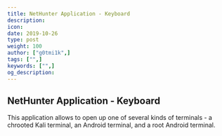 ```yaml
---
title: NetHunter Application - Keyboard
description:
icon:
date: 2019-10-26
type: post
weight: 100
author: ["g0tmi1k",]
tags: ["",]
keywords: ["",]
og_description:
---
```


## NetHunter Application - Keyboard
This application allows to open up one of several kinds of terminals - a chrooted Kali terminal, an Android terminal, and a root Android terminal.
